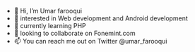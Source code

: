 - 👋 Hi, I’m Umar farooqui
- 👀 interested in Web development and Android development
- 🌱 currently learning PHP
- 💞️ looking to collaborate on Fonemint.com
- 📫 You can reach me out on Twitter @umar_farooqui

<!---
alifarooqui34/alifarooqui34 is a ✨ special ✨ repository because its `README.md` (this file) appears on your GitHub profile.
You can click the Preview link to take a look at your changes.
--->
